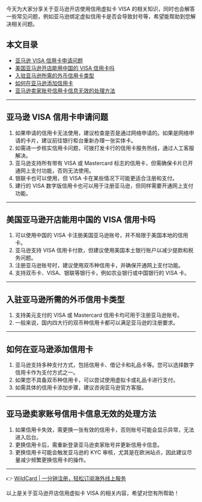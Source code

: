 今天为大家分享关于亚马逊开店使用信用虚拟卡 VISA 的相关知识，同时也会解答一些常见问题，例如亚马逊绑定虚拟信用卡是否会导致封号等，希望能帮助到您解决相关问题。

## 本文目录
- [亚马逊 VISA 信用卡申请问题](#亚马逊-visa-信用卡申请问题)
- [美国亚马逊开店能用中国的 VISA 信用卡吗](#美国亚马逊开店能用中国的-visa-信用卡吗)
- [入驻亚马逊所需的外币信用卡类型](#入驻亚马逊所需的外币信用卡类型)
- [如何在亚马逊添加信用卡](#如何在亚马逊添加信用卡)
- [亚马逊卖家账号信用卡信息无效的处理方法](#亚马逊卖家账号信用卡信息无效的处理方法)

---

## 亚马逊 VISA 信用卡申请问题

1. 如果申请的信用卡无法使用，建议检查是否是通过网络申请的。如果是网络申请的卡片，建议前往银行柜台重新办理一张实体卡。
2. 如需进一步核实信用卡问题，可拨打发卡行的信用卡服务热线，通过人工客服解决。
3. 亚马逊支持所有带有 VISA 或 Mastercard 标志的信用卡，但需确保卡片已开通网上支付功能，否则无法使用。
4. 银联卡也可以使用，但 VISA 卡在某些情况下可能更适合注册和支付。
5. 建行的 VISA 数字版信用卡也可以用于注册亚马逊，但同样需要开通网上支付功能。

---

## 美国亚马逊开店能用中国的 VISA 信用卡吗

1. 可以使用中国的 VISA 卡注册美国亚马逊账号，并不局限于美国本地的信用卡。
2. 亚马逊支持 VISA 信用卡付款，但建议使用美国本土银行账户以减少提款和税务问题。
3. 注册亚马逊账号时，建议使用双币种信用卡，并确保开通网上支付功能。
4. 支持双币卡、VISA、银联等银行卡，例如农业银行或中国银行的 VISA 卡。

---

## 入驻亚马逊所需的外币信用卡类型

1. 支持美元支付的 VISA 或 Mastercard 信用卡均可用于注册亚马逊账号。
2. 一般来说，国内四大行的双币种信用卡都可以满足亚马逊的注册要求。

---

## 如何在亚马逊添加信用卡

1. 亚马逊支持多种支付方式，包括信用卡、借记卡和礼品卡等。您可以选择数字信用卡作为支付方式之一。
2. 如果您不具备双币种信用卡，可以尝试使用虚拟卡或礼品卡进行支付。
3. 如需具体的信用卡添加步骤，建议咨询亚马逊官方客服。

---

## 亚马逊卖家账号信用卡信息无效的处理方法

1. 如果信用卡失效，需更换一张有效的信用卡，否则账号可能会显示异常，无法进入后台。
2. 更换信用卡后，需重新登录亚马逊卖家账号并更新信用卡信息。
3. 更换信用卡可能会触发亚马逊的 KYC 审核，尤其是在欧洲站点，因此建议尽量减少频繁更换信用卡的操作。

---

👉 [WildCard | 一分钟注册，轻松订阅海外线上服务](https://bit.ly/bewildcard)

以上是关于亚马逊开店信用虚拟卡 VISA 的相关内容，希望对您有所帮助！